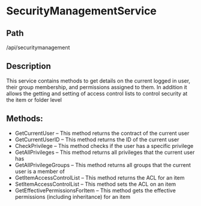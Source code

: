 [title]: # (Security Management Service)
[tags]: # (Console and Internal Services)
[priority]: # (100) 
# SecurityManagementService

## Path

/api/securitymanagement

## Description

This service contains methods to get details on the current logged in user, their group membership, and permissions assigned to them.  In addition it allows the getting and setting of access control lists to control security at the item or folder level

## Methods:

* GetCurrentUser – This method returns the contract of the current user
* GetCurrentUserID – This method returns the ID of the current user
* CheckPrivilege – This method checks if the user has a specific privilege
* GetAllPrivileges – This method returns all privileges that the current user has
* GetAllPrivilegeGroups – This method returns all groups that the current user is a member of
* GetItemAccessControlList – This method returns the ACL for an item
* SetItemAccessControlList – This method sets the ACL on an item
* GetEffectivePermissionsForItem – This method gets the effective permissions (including inheritance) for an item